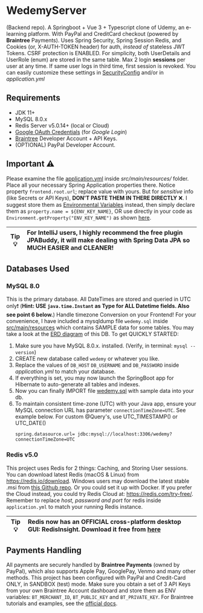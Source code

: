 # WedemyServer

(Backend repo). A Springboot + Vue 3 + Typescript clone of Udemy, an e-learning platform. With PayPal and CreditCard
checkout (powered by **Braintree** Payments). Uses Spring Security, Spring Session Redis, and Cookies (or, X-AUTH-TOKEN
header) for auth, _instead of_ stateless JWT Tokens. CSRF protection is ENABLED. For simplicity, both UserDetails and
UserRole (enum) are stored in the same table. Max 2 login **sessions** per user at any time. If same user logs in third
time, first session is revoked. You can easily customize these settings
in [SecurityConfig](src/main/java/com/davistiba/wedemyserver/config/SecurityConfig.java) and/or in _application.yml_

## Requirements

- JDK 11+
- MySQL 8.0.x
- Redis Server v5.0.14+ (local or Cloud)
- [Google OAuth Credentials](https://console.developers.google.com/apis/credentials) (for _Google Login_)
- [Braintree](https://developer.paypal.com/braintree/docs) Developer Account + API Keys.
- (OPTIONAL) PayPal Developer Account.

## Important ⚠

Please examine the file [application.yml](src/main/resources/application.yml) inside *src/main/resources/*
folder. Place all your necessary Spring Application properties there. Notice property `frontend.root.url`; replace value
with yours. But for _sensitive_ info (like Secrets or API Keys), **DON'T PASTE THEM IN THERE DIRECTLY** ❌. I suggest
store them as [Environmental Variables](https://www.baeldung.com/properties-with-spring) instead, then simply declare
them as `property.name = ${ENV_KEY_NAME}`, OR use directly in your code as `Environment.getProperty("ENV_KEY_NAME")`
as shown [here](src/main/java/com/davistiba/wedemyserver/config/BraintreeConfig.java).

| Tip 💡 | For IntelliJ users, I highly recommend the free plugin JPABuddy, it will make dealing with Spring Data JPA so MUCH EASIER and CLEANER! |
|---------|:---------------------------------------------------------------------|

## Databases Used

### MySQL 8.0

This is the primary database. All DateTimes are stored and queried in UTC only❗ (**Hint:
USE `java.time.Instant` as Type for ALL Datetime fields. Also see point 6 below.**) Handle timezone Conversion on your
Frontend! For your convenience, I have included a mysqldump file `wedemy.sql`
inside [src/main/resources](src/main/resources) which contains SAMPLE data for some tables. You may take a look at
the [ERD diagram](src/main/resources/wedemy_db_erd.png) of this DB. To get QUICKLY STARTED:

1. Make sure you have MySQL 8.0.x. installed. (Verify, in terminal: `mysql --version`)
2. CREATE new database called `wedemy` or whatever you like.
3. Replace the values of `DB_HOST` `DB_USERNAME` and `DB_PASSWORD` inside _application.yml_ to match your database.
4. If everything is set, you may now launch the SpringBoot app for Hibernate to auto-generate all tables and indexes.
5. Now you can finally IMPORT file [wedemy.sql](src/main/resources/wedemy.sql) with sample data into your db.
6. To maintain consistent time-zone (UTC) with your Java app, ensure your MySQL connection URL has
   parameter `connectionTimeZone=UTC`. See example below. For custom @Query's, use UTC_TIMESTAMP() or UTC_DATE()
   ```properties
   spring.datasource.url= jdbc:mysql://localhost:3306/wedemy?connectionTimeZone=UTC
   ```

### Redis v5.0

This project uses Redis for 2 things: Caching, and Storing User sessions. You can download latest Redis (macOS & Linux)
from https://redis.io/download. Windows users may download the latest stable .msi
from [this Github repo](https://github.com/tporadowski/redis/releases). Or you could set it up with Docker. If you
prefer the Cloud instead, you could try Redis Cloud at: https://redis.com/try-free/. Remember to replace _host, password
and port_ for redis inside `application.yml` to match your running Redis instance.

| Tip 💡 | Redis now has an OFFICIAL cross-platform desktop GUI: RedisInsight. Download it free from [here](https://redis.com/redis-enterprise/redis-insight/) |
|---------|:---------------------------------------------------------------------|

## Payments Handling

All payments are securely handled by **Braintree Payments** (owned by PayPal), which also supports Apple Pay, GooglePay,
Venmo and many other methods. This project has been configured with PayPal and Credit-Card ONLY, in SANDBOX (test) mode.
Make sure you obtain a set of 3 API Keys from your own Braintree Account dashboard and store them as ENV
variables: `BT_MERCHANT_ID`, `BT_PUBLIC_KEY` and `BT_PRIVATE_KEY`. For Braintree tutorials and examples, see
the [official docs](https://developer.paypal.com/braintree/docs).

